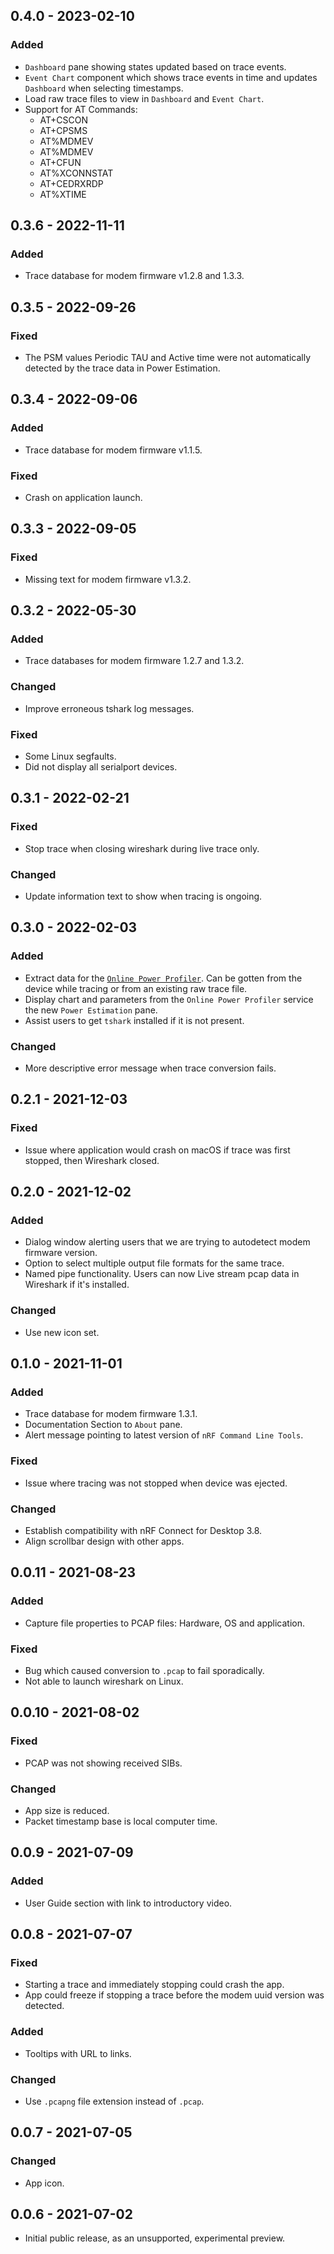 ## 0.4.0 - 2023-02-10

### Added

-   `Dashboard` pane showing states updated based on trace events.
-   `Event Chart` component which shows trace events in time and updates
    `Dashboard` when selecting timestamps.
-   Load raw trace files to view in `Dashboard` and `Event Chart`.
-   Support for AT Commands:
    -   AT+CSCON
    -   AT+CPSMS
    -   AT%MDMEV
    -   AT%MDMEV
    -   AT+CFUN
    -   AT%XCONNSTAT
    -   AT+CEDRXRDP
    -   AT%XTIME

## 0.3.6 - 2022-11-11

### Added

-   Trace database for modem firmware v1.2.8 and 1.3.3.

## 0.3.5 - 2022-09-26

### Fixed

-   The PSM values Periodic TAU and Active time were not automatically detected
    by the trace data in Power Estimation.

## 0.3.4 - 2022-09-06

### Added

-   Trace database for modem firmware v1.1.5.

### Fixed

-   Crash on application launch.

## 0.3.3 - 2022-09-05

### Fixed

-   Missing text for modem firmware v1.3.2.

## 0.3.2 - 2022-05-30

### Added

-   Trace databases for modem firmware 1.2.7 and 1.3.2.

### Changed

-   Improve erroneous tshark log messages.

### Fixed

-   Some Linux segfaults.
-   Did not display all serialport devices.

## 0.3.1 - 2022-02-21

### Fixed

-   Stop trace when closing wireshark during live trace only.

### Changed

-   Update information text to show when tracing is ongoing.

## 0.3.0 - 2022-02-03

### Added

-   Extract data for the
    [`Online Power Profiler`](https://devzone.nordicsemi.com/power/). Can be
    gotten from the device while tracing or from an existing raw trace file.
-   Display chart and parameters from the `Online Power Profiler` service the
    new `Power Estimation` pane.
-   Assist users to get `tshark` installed if it is not present.

### Changed

-   More descriptive error message when trace conversion fails.

## 0.2.1 - 2021-12-03

### Fixed

-   Issue where application would crash on macOS if trace was first stopped,
    then Wireshark closed.

## 0.2.0 - 2021-12-02

### Added

-   Dialog window alerting users that we are trying to autodetect modem firmware
    version.
-   Option to select multiple output file formats for the same trace.
-   Named pipe functionality. Users can now Live stream pcap data in Wireshark
    if it's installed.

### Changed

-   Use new icon set.

## 0.1.0 - 2021-11-01

### Added

-   Trace database for modem firmware 1.3.1.
-   Documentation Section to `About` pane.
-   Alert message pointing to latest version of `nRF Command Line Tools`.

### Fixed

-   Issue where tracing was not stopped when device was ejected.

### Changed

-   Establish compatibility with nRF Connect for Desktop 3.8.
-   Align scrollbar design with other apps.

## 0.0.11 - 2021-08-23

### Added

-   Capture file properties to PCAP files: Hardware, OS and application.

### Fixed

-   Bug which caused conversion to `.pcap` to fail sporadically.
-   Not able to launch wireshark on Linux.

## 0.0.10 - 2021-08-02

### Fixed

-   PCAP was not showing received SIBs.

### Changed

-   App size is reduced.
-   Packet timestamp base is local computer time.

## 0.0.9 - 2021-07-09

### Added

-   User Guide section with link to introductory video.

## 0.0.8 - 2021-07-07

### Fixed

-   Starting a trace and immediately stopping could crash the app.
-   App could freeze if stopping a trace before the modem uuid version was
    detected.

### Added

-   Tooltips with URL to links.

### Changed

-   Use `.pcapng` file extension instead of `.pcap`.

## 0.0.7 - 2021-07-05

### Changed

-   App icon.

## 0.0.6 - 2021-07-02

-   Initial public release, as an unsupported, experimental preview.
